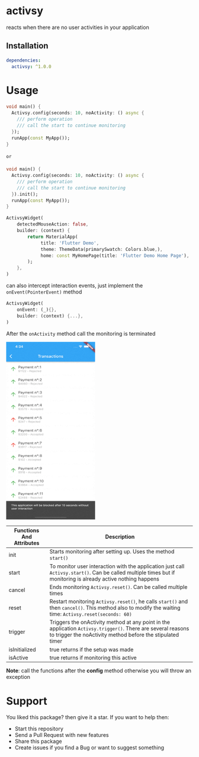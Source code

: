 # activsy

reacts when there are no user activities in your application

## Installation

```yaml
dependencies:
  activsy: ^1.0.0
```

# Usage

```dart
void main() {
  Activsy.config(seconds: 10, noActivity: () async {
    /// perform operation
    /// call the start to continue monitoring 
  });
  runApp(const MyApp());
}

or

void main() {
  Activsy.config(seconds: 10, noActivity: () async {
    /// perform operation
    /// call the start to continue monitoring 
  }).init();
  runApp(const MyApp());
}
```

```dart
ActivsyWidget(
    detectedMouseAction: false,
    builder: (context) {
        return MaterialApp(
             title: 'Flutter Demo',
             theme: ThemeData(primarySwatch: Colors.blue,),
             home: const MyHomePage(title: 'Flutter Demo Home Page'),
        );
    },
)
```

can also intercept interaction events, just implement the  ```onEvent(PointerEvent)``` method

```dart
ActivsyWidget(
    onEvent: (_){},
    builder: (context) {...},
)
```

After the ```onActivity``` method call the monitoring is terminated

<img src="/demo.gif" width="240" height="480">

| Functions And Attributes  | Description                                                                                                                                              |
|------------------|----------------------------------------------------------------------------------------------------------------------------------------------------------|
| init             | Starts monitoring after setting up. Uses the method `start()`                                                                                            |
| start            | To monitor user interaction with the application just call `Activsy.start()`. Can be called multiple times but if monitoring is already active nothing happens                                    |
| cancel           | Ends monitoring `Activsy.reset()`. Can be called multiple times                                                                                          |
| reset            | Restart monitoring `Activsy.reset()`, he calls `start()` and then `cancel()`. This method also to modify the waiting time:  `Activsy.reset(seconds: 60)` |
| trigger          | Triggers the onActivity method at any point in the application  `Activsy.trigger()`. There are several reasons to trigger the noActivity method before the stipulated timer                                                                    |
| isInitialized    | true returns if the setup was made                                                                                                                       |
| isActive         | true returns if monitoring this active                                                                                                                   |

**Note**: call the functions after the **config** method otherwise you will throw an exception

# Support

You liked this package? then give it a star. If you want to help then:

* Start this repository
* Send a Pull Request with new features
* Share this package
* Create issues if you find a Bug or want to suggest something
